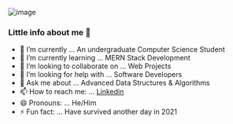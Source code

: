![image](https://images.pexels.com/photos/577585/pexels-photo-577585.jpeg?auto=compress&cs=tinysrgb&dpr=2&h=750&w=1260)
### Little info about me 👋


- 🔭 I’m currently ... An undergraduate Computer Science Student
- 🌱 I’m currently learning ... MERN Stack Development 
- 👯 I’m looking to collaborate on ... Web Projects
- 🤔 I’m looking for help with ... Software Developers
- 💬 Ask me about ... Advanced Data Structures & Algorithms
- 📫 How to reach me: ... [Linkedin](https://www.linkedin.com/in/madhur-sde/)
- 😄 Pronouns: ... He/Him
- ⚡ Fun fact: ... Have survived another day in 2021
<!--
**DivonilLiquid/DivonilLiquid** is a ✨ _special_ ✨ repository because its `README.md` (this file) appears on your GitHub profile.

Here are some ideas to get you started:

- 🔭 I’m currently ... An undergraduate Computer Science Student
- 🌱 I’m currently learning ... MERN Stack Development 
- 👯 I’m looking to collaborate on ... Web Projects
- 🤔 I’m looking for help with ... Software Developers
- 💬 Ask me about ... Advanced Data Structures & Algorithms
- 📫 How to reach me: ... [Linkedin](https://www.linkedin.com/in/madhur-sde/)
- 😄 Pronouns: ... He/Him
- ⚡ Fun fact: ... Have survived another day in 2021
-->
